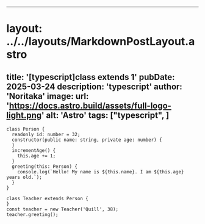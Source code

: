 
---
# layout: ../../layouts/MarkdownPostLayout.astro
title: '[typescript]class  extends 1'
pubDate: 2025-03-24
description: 'typescript'
author: 'Noritaka'
image:
    url: 'https://docs.astro.build/assets/full-logo-light.png'
    alt: 'Astro'
tags: ["typescript", ]
---



```
class Person {
  readonly id: number = 32;
  constructor(public name: string, private age: number) {
  }
  incrementAge() {
    this.age += 1;
  }
  greeting(this: Person) {
    console.log(`Hello! My name is ${this.name}. I am ${this.age} years old.`);
  }
}

class Teacher extends Person {
}
const teacher = new Teacher('Quill', 38);
teacher.greeting();

```
